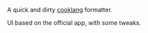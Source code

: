 A quick and dirty [cooklang](https://cooklang.org/) formatter.

UI based on the official app, with some tweaks.
